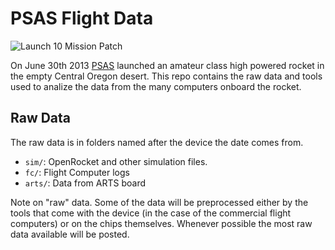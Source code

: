 # PSAS Flight Data

![Launch 10 Mission Patch](http://psas.pdx.edu/launch10/LV2.3-October.png)

On June 30th 2013 [PSAS](http://psas.pdx.edu) launched an amateur class
high powered rocket in the empty Central Oregon desert. This repo contains
the raw data and tools used to analize the data from the many computers
onboard the rocket.

## Raw Data

The raw data is in folders named after the device the date comes from.

 - `sim/`: OpenRocket and other simulation files.
 - `fc/`: Flight Computer logs
 - `arts/`: Data from ARTS board


Note on "raw" data. Some of the data will be preprocessed either by
the tools that come with the device (in the case of the commercial
flight computers) or on the chips themselves. Whenever possible the
most raw data available will be posted.
